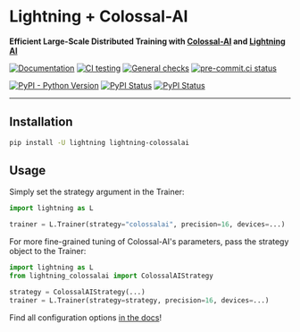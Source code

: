 # Lightning + Colossal-AI

**Efficient Large-Scale Distributed Training with [Colossal-AI](https://colossalai.org/) and [Lightning AI](https://lightning.ai)**

[![Documentation](https://readthedocs.org/projects/pytorch-lightning/badge/?version=stable)](https://pytorch-lightning.readthedocs.io/en/latest/advanced/third_party/colossalai.html)
[![CI testing](https://github.com/Lightning-AI/lightning-colossalai/actions/workflows/ci-testing.yml/badge.svg?event=push)](https://github.com/Lightning-AI/lightning-colossalai/actions/workflows/ci-testing.yml)
[![General checks](https://github.com/Lightning-AI/lightning-colossalai/actions/workflows/ci-checks.yml/badge.svg?event=push)](https://github.com/Lightning-AI/lightning-colossalai/actions/workflows/ci-checks.yml)
[![pre-commit.ci status](https://results.pre-commit.ci/badge/github/Lightning-AI/lightning-colossalai/main.svg?badge_token=SP8B_IRmT32JEhKRT6afQg)](https://results.pre-commit.ci/latest/github/Lightning-AI/lightning-colossalai/main?badge_token=SP8B_IRmT32JEhKRT6afQg)

[![PyPI - Python Version](https://img.shields.io/pypi/pyversions/lightning-colossalai)](https://pypi.org/project/lightning-colossalai/)
[![PyPI Status](https://badge.fury.io/py/lightning-colossalai.svg)](https://badge.fury.io/py/lightning-colossalai)
[![PyPI Status](https://pepy.tech/badge/lightning-colossalai)](https://pepy.tech/project/lightning-colossalai)

______________________________________________________________________

## Installation

```bash
pip install -U lightning lightning-colossalai
```

## Usage

Simply set the strategy argument in the Trainer:

```py
import lightning as L

trainer = L.Trainer(strategy="colossalai", precision=16, devices=...)
```

For more fine-grained tuning of Colossal-AI's parameters, pass the strategy object to the Trainer:

```py
import lightning as L
from lightning_colossalai import ColossalAIStrategy

strategy = ColossalAIStrategy(...)
trainer = L.Trainer(strategy=strategy, precision=16, devices=...)
```

Find all configuration options [in the docs](https://pytorch-lightning.readthedocs.io/en/latest/advanced/third_party/colossalai.html)!
